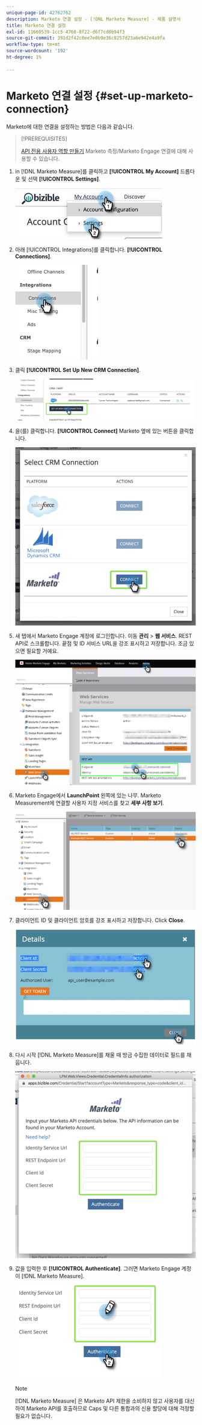 ```yaml
---
unique-page-id: 42762762
description: Marketo 연결 설정 - [!DNL Marketo Measure] - 제품 설명서
title: Marketo 연결 설정
exl-id: 11660539-1cc5-4768-8f22-d6f7cd0b94f3
source-git-commit: 391d2f42c0ee7e0b9e36c8257d23a6e942e4a9fa
workflow-type: tm+mt
source-wordcount: '192'
ht-degree: 1%

---
```


# Marketo 연결 설정 {#set-up-marketo-connection}

Marketo에 대한 연결을 설정하는 방법은 다음과 같습니다.

>[!PREREQUISITES]
>
>[API 전용 사용자 역할 만들기](https://experienceleague.adobe.com/docs/marketo/using/product-docs/administration/users-and-roles/create-an-api-only-user.html) Marketo 측정/Marketo Engage 연결에 대해 사용할 수 있습니다.

1. in [!DNL Marketo Measure]를 클릭하고 **[!UICONTROL My Account]** 드롭다운 및 선택 **[!UICONTROL Settings]**.

   ![](assets/set-up-marketo-connection-1.png)

1. 아래 [!UICONTROL Integrations]를 클릭합니다. **[!UICONTROL Connections]**.

   ![](assets/set-up-marketo-connection-2.png)

1. 클릭 **[!UICONTROL Set Up New CRM Connection]**.

   ![](assets/set-up-marketo-connection-3.png)

1. 을(를) 클릭합니다. **[!UICONTROL Connect]** Marketo 옆에 있는 버튼을 클릭합니다.

   ![](assets/set-up-marketo-connection-4.png)

1. 새 탭에서 Marketo Engage 계정에 로그인합니다. 이동 **관리** > **웹 서비스**. REST API로 스크롤합니다. 끝점 및 ID 서비스 URL을 강조 표시하고 저장합니다. 조금 있으면 필요할 거예요.

   ![](assets/set-up-marketo-connection-5.png)

1. Marketo Engage에서 **LaunchPoint** 왼쪽에 있는 나무. Marketo Measurement에 연결할 사용자 지정 서비스를 찾고 **세부 사항 보기**.

   ![](assets/set-up-marketo-connection-6.png)

1. 클라이언트 ID 및 클라이언트 암호를 강조 표시하고 저장합니다. Click **Close**.

   ![](assets/set-up-marketo-connection-7.png)

1. 다시 시작 [!DNL Marketo Measure]를 채울 때 방금 수집한 데이터로 필드를 채웁니다.

   ![](assets/set-up-marketo-connection-8.png)

1. 값을 입력한 후 **[!UICONTROL Authenticate]**. 그러면 Marketo Engage 계정이 [!DNL Marketo Measure].

   ![](assets/set-up-marketo-connection-9.png)

   >[!NOTE]
   >
   >[!DNL Marketo Measure] 은 Marketo API 제한을 소비하지 않고 사용자를 대신하여 Marketo API를 호출하므로 Caps 및 다른 통합과의 신용 할당에 대해 걱정할 필요가 없습니다.

